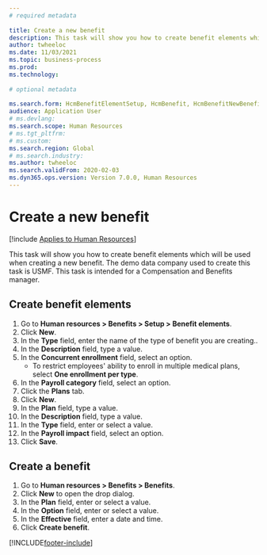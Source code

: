 ```yaml
--- 
# required metadata 
 
title: Create a new benefit
description: This task will show you how to create benefit elements which will be used when creating a new benefit. 
author: twheeloc
ms.date: 11/03/2021
ms.topic: business-process 
ms.prod:  
ms.technology:  
 
# optional metadata 
 
ms.search.form: HcmBenefitElementSetup, HcmBenefit, HcmBenefitNewBenefit, HcmBenefitPlanLookup, BenefitWorkspace, HcmBenefitSummaryPart 
audience: Application User 
# ms.devlang:  
ms.search.scope: Human Resources
# ms.tgt_pltfrm:  
# ms.custom:  
ms.search.region: Global
# ms.search.industry: 
ms.author: twheeloc
ms.search.validFrom: 2020-02-03
ms.dyn365.ops.version: Version 7.0.0, Human Resources
---
```


# Create a new benefit

[!include [Applies to Human Resources](../includes/applies-to-hr.md)]

This task will show you how to create benefit elements which will be used when creating a new benefit. The demo data company used to create this task is USMF. This task is intended for a Compensation and Benefits manager.


## Create benefit elements
1. Go to **Human resources > Benefits > Setup > Benefit elements**.
2. Click **New**.
3. In the **Type** field, enter the name of the type of benefit you are creating..
4. In the **Description** field, type a value.
5. In the **Concurrent enrollment** field, select an option.
    * To restrict employees' ability to enroll in multiple medical plans, select **One enrollment per type**.  
6. In the **Payroll category** field, select an option.
7. Click the **Plans** tab.
8. Click **New**.
9. In the **Plan** field, type a value.
10. In the **Description** field, type a value.
11. In the **Type** field, enter or select a value.
12. In the **Payroll impact** field, select an option.
13. Click **Save**.

## Create a benefit
1. Go to **Human resources > Benefits > Benefits**.
2. Click **New** to open the drop dialog.
3. In the **Plan** field, enter or select a value.
4. In the **Option** field, enter or select a value.
5. In the **Effective** field, enter a date and time.
6. Click **Create benefit**.



[!INCLUDE[footer-include](../includes/footer-banner.md)]
